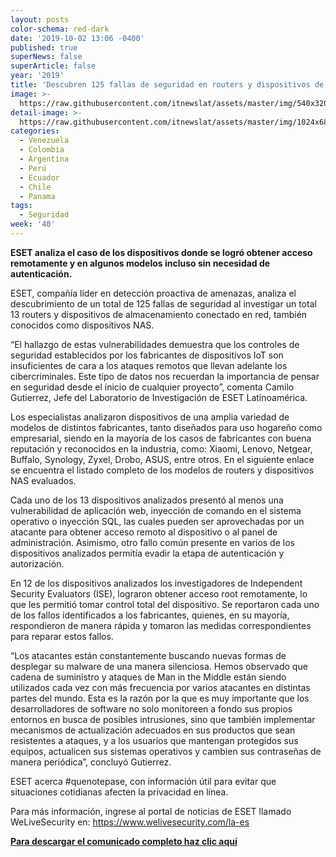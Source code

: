 ```yaml
---
layout: posts
color-schema: red-dark
date: '2019-10-02 13:06 -0400'
published: true
superNews: false
superArticle: false
year: '2019'
title: 'Descubren 125 fallas de seguridad en routers y dispositivos de almacenamiento '
image: >-
  https://raw.githubusercontent.com/itnewslat/assets/master/img/540x320/Ataque-Router-p.jpg
detail-image: >-
  https://raw.githubusercontent.com/itnewslat/assets/master/img/1024x680/Ataque-Router-g.jpg
categories:
  - Venezuela
  - Colombia
  - Argentina
  - Perú
  - Ecuador
  - Chile
  - Panama
tags:
  - Seguridad
week: '40'
---
```

**ESET analiza el caso de los dispositivos donde se logró obtener acceso remotamente y en algunos modelos incluso sin necesidad de autenticación.**

ESET, compañía líder en detección proactiva de amenazas, analiza el descubrimiento de un total de 125 fallas de seguridad al investigar un total 13 routers y dispositivos de almacenamiento conectado en red, también conocidos como dispositivos NAS.

“El hallazgo de estas vulnerabilidades demuestra que los controles de seguridad establecidos por los fabricantes de dispositivos IoT son insuficientes de cara a los ataques remotos que llevan adelante los cibercriminales. Este tipo de datos nos recuerdan la importancia de pensar en seguridad desde el inicio de cualquier proyecto”, comenta Camilo Gutierrez, Jefe del Laboratorio de Investigación de ESET Latinoamérica.

Los especialistas analizaron dispositivos de una amplia variedad de modelos de distintos fabricantes, tanto diseñados para uso hogareño como empresarial, siendo en la mayoría de los casos de fabricantes con buena reputación y reconocidos en la industria, como: Xiaomi, Lenovo, Netgear, Buffalo, Synology, Zyxel, Drobo, ASUS, entre otros. En el siguiente enlace se encuentra el listado completo de los modelos de routers y dispositivos NAS evaluados.

Cada uno de los 13 dispositivos analizados presentó al menos una vulnerabilidad de aplicación web, inyección de comando en el sistema operativo o inyección SQL, las cuales pueden ser aprovechadas por un atacante para obtener acceso remoto al dispositivo o al panel de administración. Asimismo, otro fallo común presente en varios de los dispositivos analizados permitía evadir la etapa de autenticación y autorización.

En 12 de los dispositivos analizados los investigadores de Independent Security Evaluators (ISE), lograron obtener acceso root remotamente, lo que les permitió tomar control total del dispositivo. Se reportaron cada uno de los fallos identificados a los fabricantes, quienes, en su mayoría, respondieron de manera rápida y tomaron las medidas correspondientes para reparar estos fallos.

“Los atacantes están constantemente buscando nuevas formas de desplegar su malware de una manera silenciosa. Hemos observado que cadena de suministro y ataques de Man in the Middle están siendo utilizados cada vez con más frecuencia por varios atacantes en distintas partes del mundo. Esta es la razón por la que es muy importante que los desarrolladores de software no solo monitoreen a fondo sus propios entornos en busca de posibles intrusiones, sino que también implementar mecanismos de actualización adecuados en sus productos que sean resistentes a ataques, y a los usuarios que mantengan protegidos sus equipos, actualicen sus sistemas operativos y cambien sus contraseñas de manera periódica”, concluyó Gutierrez.
 
ESET acerca #quenotepase, con información útil para evitar que situaciones cotidianas afecten la privacidad en línea.

Para más información, ingrese al portal de noticias de ESET llamado WeLiveSecurity en: https://www.welivesecurity.com/la-es
 
**[Para descargar el comunicado completo haz clic aquí](https://www.welivesecurity.com/la-es/2019/09/17/base-datos-expuso-informacion-personal-millones-ecuatorianos/)**